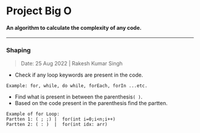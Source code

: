 # Project Big O
#### An algorithm to calculate the complexity of any code.
---
### Shaping
> Date: 25 Aug 2022 | Rakesh Kumar Singh

- Check if any loop keywords are present in the code.
 ```
 Example: for, while, do while, forEach, forIn ...etc.
 ```
- Find what is present in between the parenthesis`( )`.
- Based on the code present in the parenthesis find the partten.
```
Example of for Loop:
Partten 1: ( ; ;) |  for(int i=0;i<n;i++)
Partten 2: ( : )  |  for(int idx: arr)
```
